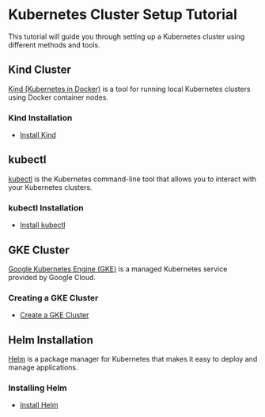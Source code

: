 # Kubernetes Cluster Setup Tutorial

This tutorial will guide you through setting up a Kubernetes cluster using different methods and tools.

## Kind Cluster

[Kind (Kubernetes in Docker)](https://kind.sigs.k8s.io/) is a tool for running local Kubernetes clusters using Docker container nodes.

### Kind Installation

- [Install Kind](https://github.com/mashby2022/Kubernetes-troubleshooting-Oreilly/blob/main/labs/Kind%20setup.md)


## kubectl

[kubectl](https://kubernetes.io/docs/reference/kubectl/overview/) is the Kubernetes command-line tool that allows you to interact with your Kubernetes clusters.

### kubectl Installation

- [Install kubectl]([#installing-kubectl](https://github.com/mashby2022/Kubernetes-troubleshooting-Oreilly/blob/4b62ffa81d214864714aa089d4761de5a479e437/labs/kubectl%20install.md))

## GKE Cluster

[Google Kubernetes Engine (GKE)](https://cloud.google.com/kubernetes-engine) is a managed Kubernetes service provided by Google Cloud.

### Creating a GKE Cluster

- [Create a GKE Cluster]([#creating-a-gke-cluster](https://github.com/mashby2022/Kubernetes-troubleshooting-Oreilly/blob/4b62ffa81d214864714aa089d4761de5a479e437/labs/GKE%20setup.md))

## Helm Installation

[Helm](https://helm.sh/) is a package manager for Kubernetes that makes it easy to deploy and manage applications.

### Installing Helm

- [Install Helm]([#installing-helm](https://github.com/mashby2022/Kubernetes-troubleshooting-Oreilly/blob/4b62ffa81d214864714aa089d4761de5a479e437/labs/Helm%20install.md))



